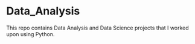 # Data_Analysis
This repo contains Data Analysis and Data Science projects that I worked upon using Python.
